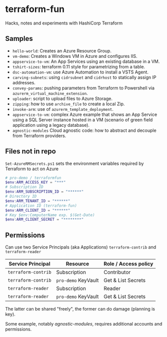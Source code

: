 # terraform-fun
Hacks, notes and experiments with HashiCorp Terraform 


## Samples

- `hello-world`: Creates an Azure Resource Group.
- `vm-demo`: Creates a Windows VM in Azure and configures IIS.
- `appservice-to-vm`: An App Services using an existing database in a VM.
- `tshirt-sizes`: terraform 0.11 style for parametrizing from a table.
- `dsc-automation-vm`: use Azure Automation to install a VSTS Agent.
- `carving-subnets`: using `cidrsubnet` and `cidrhost` to statically assign IP addresses.
- `convey-params`: pushing parameters from Terraform to Powershell via `azurerm_virtual_machine_extension`.
- `uploader`: script to upload files to Azure Storage.
- `zipping`: how to use `archive_file` to create a local Zip.
- `invoke-arm`: use of `azurerm_template_deployment`.
- `appservice-to-vm`: complex Azure example that shows an App Service using a SQL Server instance hosted in a VM (scenario of green field application using a legacy database). 
- `agnostic-modules` Cloud agnostic code: how to abstract and decouple from Terraform providers.

## Files not in repo

`Set-AzureRMSecrets.ps1` sets the environment variables required by Terraform to act on Azure

```Powershell
# pro-demo / terraformfun
$env:ARM_ACCESS_KEY = "***"
# Subscription ID
$env:ARM_SUBSCRIPTION_ID = "******"
# Directory ID
$env:ARM_TENANT_ID = "******"
# Application ID (terraform-fun)
$env:ARM_CLIENT_ID = "******"
# Key $env:ComputerName exp. $(Get-Date)
$env:ARM_CLIENT_SECRET = "********"
```


## Permissions

Can use two Service Principals (aka Applications) `terraform-contrib` and  `terraform-reader`

Service Principal   | Resource            | Role / Access policy
--------------------|---------------------|---------------------
`terraform-contrib` | Subscription        | Contributor
`terraform-contrib` | `pro-demo` KeyVault | Get & List Secrets
`terraform-reader`  | Subscription        | Reader
`terraform-reader`  | `pro-demo` KeyVault | Get & List Secrets

The latter can be shared "freely", the former can do damage (planning is key).

Some example, notably _agnostic-modules_, requires additional accounts and permissions.